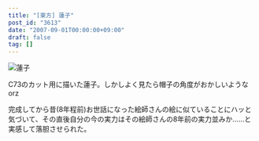 ```yaml
---
title: "[東方] 蓮子"
post_id: "3613"
date: "2007-09-01T00:00:00+09:00"
draft: false
tag: []
---
```



![蓮子](https://danmaq.com/image/illustrations/mono/2004-2007/c73_renko_s.png)

C73のカット用に描いた蓮子。しかしよく見たら帽子の角度がおかしいようなorz

完成してから昔(8年程前)お世話になった絵師さんの絵に似ていることにハッと気づいて、その直後自分の今の実力はその絵師さんの8年前の実力並みか……と実感して落胆させられた。
